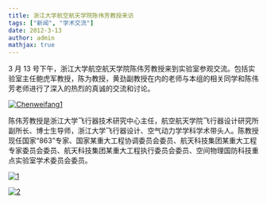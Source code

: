 ```yaml
---
title: 浙江大学航空航天学院陈伟芳教授来访
tags: ["新闻", "学术交流"]
date: 2012-3-13
author: admin
mathjax: true
---
```


3 月 13 号下午，浙江大学航空航天学院陈伟芳教授来到实验室参观交流。包括实验室主任鲍虎军教授，陈为教授，黄劲副教授在内的老师与本组的相关同学和陈伟芳老师进行了深入的热烈的真诚的交流和讨论。

[![Chenweifang1](http://www.cad.zju.edu.cn/home/vagblog/wp-content/uploads/2012/06/Chenweifang1.jpg)](http://www.cad.zju.edu.cn/home/vagblog/wp-content/uploads/2012/06/Chenweifang1.jpg)

陈伟芳教授是浙江大学飞行器技术研究中心主任，航空航天学院飞行器设计研究所副所长、博士生导师，浙江大学飞行器设计、空气动力学学科学术带头人。陈教授现任国家“863”专家、国家某重大工程协调委员会委员、航天科技集团某重大工程专家委员会委员、航天科技集团某重大工程执行委员会委员、空间物理国防科技重点实验室学术委员会委员。

[![1](http://www.cad.zju.edu.cn/home/vagblog/wp-content/uploads/2012/06/11.jpg)](http://www.cad.zju.edu.cn/home/vagblog/wp-content/uploads/2012/06/11.jpg)

[![2](http://www.cad.zju.edu.cn/home/vagblog/wp-content/uploads/2012/06/2.jpg)](http://www.cad.zju.edu.cn/home/vagblog/wp-content/uploads/2012/06/2.jpg)
